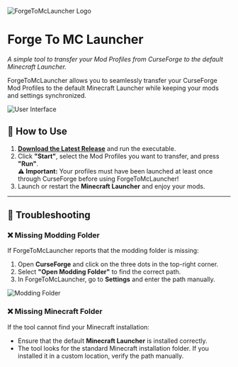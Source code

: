 ![ForgeToMcLauncher Logo](https://github.com/user-attachments/assets/3ebbd46c-5c13-4309-b716-b95e64148f5e)

# Forge To MC Launcher
*A simple tool to transfer your Mod Profiles from CurseForge to the default Minecraft Launcher.*

ForgeToMcLauncher allows you to seamlessly transfer your CurseForge Mod Profiles to the default Minecraft Launcher while keeping your mods and settings synchronized.

![User Interface](https://github.com/user-attachments/assets/0b28cf52-9469-4877-a883-89cec5e1968d)

## 🚀 How to Use  
1. **[Download the Latest Release](https://github.com/derdavidoo/Forge-to-Minecraft-Launcher/releases/download/v.1.0/CurseforgeToMcLauncher.exe)** and run the executable.  
2. Click **"Start"**, select the Mod Profiles you want to transfer, and press **"Run"**.  
   **⚠️ Important:** Your profiles must have been launched at least once through CurseForge before using ForgeToMcLauncher!  
3. Launch or restart the **Minecraft Launcher** and enjoy your mods.  

---

## 🔧 Troubleshooting  

### ❌ Missing Modding Folder  
If ForgeToMcLauncher reports that the modding folder is missing:  

1. Open **CurseForge** and click on the three dots in the top-right corner.  
2. Select **"Open Modding Folder"** to find the correct path.  
3. In ForgeToMcLauncher, go to **Settings** and enter the path manually.  

![Modding Folder](https://github.com/user-attachments/assets/cc7de6c3-3d09-4d38-b75b-eb1ca19c763d)  

### ❌ Missing Minecraft Folder  
If the tool cannot find your Minecraft installation:  

- Ensure that the default **Minecraft Launcher** is installed correctly.  
- The tool looks for the standard Minecraft installation folder. If you installed it in a custom location, verify the path manually.  
